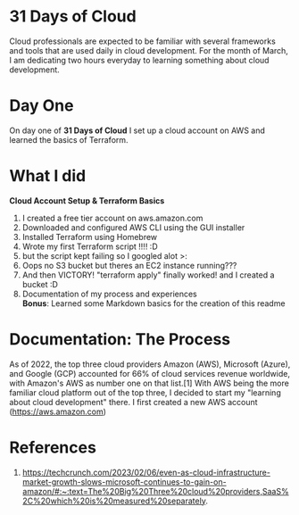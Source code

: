 # 31 Days of Cloud

Cloud professionals are expected to be familiar with several frameworks and tools that are used daily in cloud development. For the month of March, I am dedicating two hours everyday to learning something about cloud development. 

# Day One

On day one of **31 Days of Cloud** I set up a cloud account on AWS and learned the basics of Terraform. 

# What I did
**Cloud Account Setup & Terraform Basics**
1. I created a free tier account on aws.amazon.com
2. Downloaded and configured AWS CLI using the GUI installer
3. Installed Terraform using Homebrew 
4. Wrote my first Terraform script !!!! :D
5. but the script kept failing so I googled alot >:
6. Oops no S3 bucket but theres an EC2 instance running???
7. And then VICTORY! "terraform apply" finally worked! and I created a bucket :D
8. Documentation of my process and experiences
<br>**Bonus**: Learned some Markdown basics for the creation of this readme

# Documentation: The Process
As of 2022, the top three cloud providers Amazon (AWS), Microsoft (Azure), and Google (GCP) accounted for 66% of cloud services revenue worldwide, with Amazon's AWS as number one on that list.[1] With AWS being the more familiar cloud platform out of the top three, I decided to start my "learning about cloud development" there. I first created a new AWS account (https://aws.amazon.com)


# References
1. https://techcrunch.com/2023/02/06/even-as-cloud-infrastructure-market-growth-slows-microsoft-continues-to-gain-on-amazon/#:~:text=The%20Big%20Three%20cloud%20providers,SaaS%2C%20which%20is%20measured%20separately.